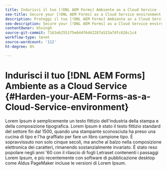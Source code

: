 ```yaml
---
title: Indurisci il tuo [!DNL AEM Forms] Ambiente as a Cloud Service
seo-title: Secure your [!DNL AEM Forms] as a Cloud Service environment
description: Proteggi il tuo [!DNL AEM Forms] Ambiente as a Cloud Service
seo-description: Secure your [!DNL AEM Forms] as a Cloud Service environment
contentOwner: khsingh
source-git-commit: 7163eb2551f5e644f6d42287a523a7dfc626c1c4
workflow-type: tm+mt
source-wordcount: '112'
ht-degree: 0%

---
```



# Indurisci il tuo [!DNL AEM Forms] Ambiente as a Cloud Service {#Harden-your-AEM-Forms-as-a-Cloud-Service-environment}

Lorem Ipsum è semplicemente un testo fittizio dell&#39;industria della stampa e della composizione tipografica. Lorem Ipsum è stato il testo fittizio standard del settore fin dal 1500, quando una stampante sconosciuta ha preso una cucina di tipo e l&#39;ha graffiato per fare un libro campione tipo. È sopravvissuto non solo cinque secoli, ma anche al balzo nella composizione elettronica dei caratteri, rimanendo sostanzialmente invariato. È stato reso popolare negli anni &#39;60 con il rilascio di fogli Letraset contenenti i passaggi Lorem Ipsum, e più recentemente con software di pubblicazione desktop come Aldus PageMaker incluse le versioni di Lorem Ipsum.
